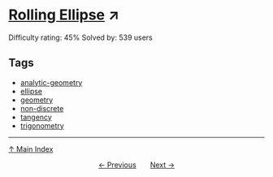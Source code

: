 # [Rolling Ellipse](https://projecteuler.net/problem=525) ↗️

Difficulty rating: 45%
Solved by: 539 users
## Tags

- [analytic-geometry](../tags/analytic-geometry.md)
- [ellipse](../tags/ellipse.md)
- [geometry](../tags/geometry.md)
- [non-discrete](../tags/non-discrete.md)
- [tangency](../tags/tangency.md)
- [trigonometry](../tags/trigonometry.md)



---

[↑ Main Index](../README.md)


<div align=center><a href='524.md'>← Previous</a> &nbsp;&nbsp; &nbsp;&nbsp;  <a href='526.md'>Next →</a></div>
